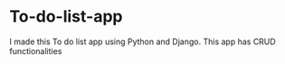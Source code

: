 # To-do-list-app
I made this To do list app using Python and Django.
This app has CRUD functionalities
